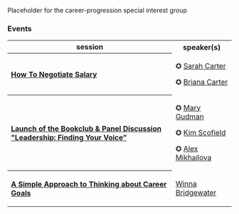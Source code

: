 Placeholder for the career-progression special interest group

### Events

<table style= "background-color: transparent; border-color: transparent;">
<tbody>

<tr>
  <th>session</th> <th>speaker(s)</th>
</tr>

<tr>
  <th align="left">

  [How To Negotiate Salary](https://www.youtube.com/watch?v=vki9URKMV64&list=PLVcEZG2JPVhcxbBrvAfF0I4YSme5sCYcL&index=10)</th>

  <td>

  ✪ [Sarah Carter](https://www.linkedin.com/in/sarahlcarter1/)

  ✪ [Briana Carter](https://www.linkedin.com/in/briana-carter/)
  </td>
</tr>

<tr>
  <th align="left">

  [Launch of the Bookclub & Panel Discussion "Leadership: Finding Your Voice”](https://www.youtube.com/watch?v=v3PykL0h_JM&list=PLVcEZG2JPVhcxbBrvAfF0I4YSme5sCYcL&index=12)</th>

  <td>

  ✪ [Mary Gudman](https://www.linkedin.com/in/mary-gudman-49282b117/)

  ✪ [Kim Scofield](https://www.linkedin.com/in/kimscof/)

  ✪ [Alex Mikhailova](https://www.linkedin.com/in/alexmikhailova/)
  </td>
</tr>

<tr>
  <th align="left">

  [A Simple Approach to Thinking about Career Goals](https://www.youtube.com/watch?v=r8BlBJlWuoM&list=PLVcEZG2JPVhcxbBrvAfF0I4YSme5sCYcL&index=31)</th>

  <td>

  [Winna Bridgewater](https://www.linkedin.com/in/winnab/)</td>
</tr>


</tbody>
</table>

